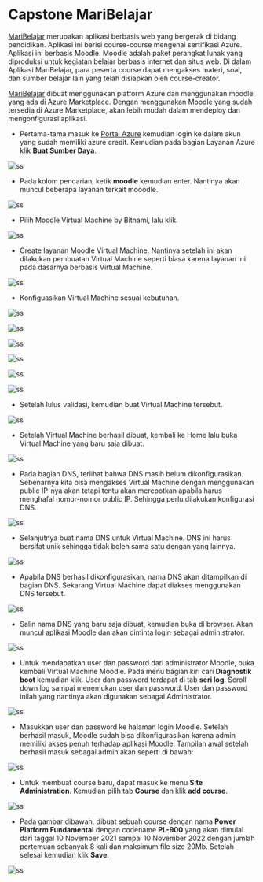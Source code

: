 # Capstone MariBelajar
[MariBelajar](http://maribelajarsite.southeastasia.cloudapp.azure.com/) merupakan aplikasi berbasis web yang bergerak di bidang pendidikan. Aplikasi ini berisi course-course mengenai sertifikasi Azure. Aplikasi ini berbasis Moodle. Moodle adalah paket perangkat lunak yang diproduksi untuk kegiatan belajar berbasis internet dan situs web. Di dalam Aplikasi MariBelajar, para peserta course dapat mengakses materi, soal, dan sumber belajar lain yang telah disiapkan oleh course-creator. 

[MariBelajar](http://maribelajarsite.southeastasia.cloudapp.azure.com/) dibuat menggunakan platform Azure dan menggunakan moodle yang ada di Azure Marketplace. Dengan menggunakan Moodle yang sudah tersedia di Azure Marketplace, akan lebih mudah dalam mendeploy dan mengonfigurasi aplikasi. 
- Pertama-tama masuk ke [Portal Azure](https://portal.azure.com/) kemudian login ke dalam akun yang sudah memiliki azure credit. Kemudian pada bagian Layanan Azure klik **Buat Sumber Daya**.

![ss](/images/1.png)

- Pada kolom pencarian, ketik **moodle** kemudian enter. Nantinya akan muncul beberapa layanan terkait mooodle.

![ss](/images/2.png)

- Pilih Moodle Virtual Machine by Bitnami, lalu klik.

![ss](/images/3.png)

- Create layanan Moodle Virtual Machine. Nantinya setelah ini akan dilakukan pembuatan Virtual Machine seperti biasa karena layanan ini pada dasarnya berbasis Virtual Machine.

![ss](/images/4.png)

- Konfiguasikan Virtual Machine sesuai kebutuhan.

![ss](/images/5.png)

![ss](/images/6.png)

![ss](/images/7.png)

![ss](/images/8.png)

![ss](/images/9-.png)

![ss](/images/10-.png)

- Setelah lulus validasi, kemudian buat Virtual Machine tersebut.

![ss](/images/11-.png)

- Setelah Virtual Machine berhasil dibuat, kembali ke Home lalu buka Virtual Machine yang baru saja dibuat.

![ss](/images/12.png)

- Pada bagian DNS, terlihat bahwa DNS masih belum dikonfigurasikan. Sebenarnya kita bisa mengakses Virtual Machine dengan menggunakan public IP-nya akan tetapi tentu akan merepotkan apabila harus menghafal nomor-nomor public IP. Sehingga perlu dilakukan konfigurasi DNS.

![ss](/images/13.png)

- Selanjutnya buat nama DNS untuk Virtual Machine. DNS ini harus bersifat unik sehingga tidak boleh sama satu dengan yang lainnya.

![ss](/images/14.png)

- Apabila DNS berhasil dikonfigurasikan, nama DNS akan ditampilkan di bagian DNS. Sekarang Virtual Machine dapat diakses menggunakan DNS tersebut. 

![ss](/images/15.png)

- Salin nama DNS yang baru saja dibuat, kemudian buka di browser. Akan muncul aplikasi Moodle dan akan diminta login sebagai administrator.

![ss](/images/16-.png)

- Untuk mendapatkan user dan password dari administrator Moodle, buka kembali Virtual Machine Moodle. Pada menu bagian kiri cari **Diagnostik boot** kemudian klik. User dan password terdapat di tab **seri log**. Scroll down log sampai menemukan user dan password. User dan password inilah yang nantinya akan digunakan sebagai Administrator.

![ss](/images/17.png)

- Masukkan user dan password ke halaman login Moodle. Setelah berhasil masuk, Moodle sudah bisa dikonfigurasikan karena admin memiliki akses penuh terhadap aplikasi Moodle. Tampilan awal setelah berhasil masuk sebagai admin akan seperti di bawah:

![ss](/images/18.png)

- Untuk membuat course baru, dapat masuk ke menu **Site Administration**. Kemudian pilih tab **Course** dan klik **add course**.

![ss](/images/19--.png)

- Pada gambar dibawah, dibuat sebuah course dengan nama **Power Platform Fundamental** dengan codename **PL-900** yang akan dimulai dari taggal 10 November 2021 sampai 10 November 2022 dengan jumlah pertemuan sebanyak 8 kali dan maksimum file size 20Mb. Setelah selesai kemudian klik **Save**.

![ss](/images/20-.png)
